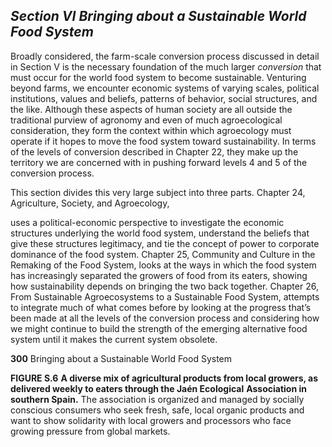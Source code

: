## _Section VI_ _Bringing about a Sustainable World Food System_

Broadly considered, the farm-scale conversion process discussed in detail in Section V is the necessary foundation of the much larger _conversion_ that must occur for the world food system to become sustainable. Venturing beyond farms, we encounter economic systems of varying scales, political institutions, values and beliefs, patterns of behavior, social structures, and the like. Although these aspects of human society are all outside the traditional purview of agronomy and even of much agroecological consideration, they form the context within which agroecology must operate if it hopes to move the food system toward sustainability. In terms of the levels of conversion described in Chapter 22, they make up the territory we are concerned with in pushing forward levels 4 and 5 of the conversion process.

This section divides this very large subject into three parts. Chapter 24, Agriculture, Society, and Agroecology,

uses a political-economic perspective to investigate the economic structures underlying the world food system, understand the beliefs that give these structures legitimacy, and tie the concept of power to corporate dominance of the food system. Chapter 25, Community and Culture in the Remaking of the Food System, looks at the ways in which the food system has increasingly separated the growers of food from its eaters, showing how sustainability depends on bringing the two back together. Chapter 26, From Sustainable Agroecosystems to a Sustainable Food System, attempts to integrate much of what comes before by looking at the progress that’s been made at all the levels of the conversion process and considering how we might continue to build the strength of the emerging alternative food system until it makes the current system obsolete.

**300** Bringing about a Sustainable World Food System

**FIGURE S.6** **A diverse mix of agricultural products from local growers, as delivered weekly to eaters through the Jaén Ecological** **Association in southern Spain.** The association is organized and managed by socially conscious consumers who seek fresh, safe, local organic products and want to show solidarity with local growers and processors who face growing pressure from global markets.
